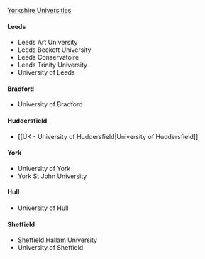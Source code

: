 [Yorkshire Universities](https://yorkshireuniversities.ac.uk/)

#### Leeds
- Leeds Art University
- Leeds Beckett University
- Leeds Conservatoire
- Leeds Trinity University
- University of Leeds

#### Bradford
- University of Bradford

#### Huddersfield
- [[UK - University of Huddersfield|University of Huddersfield]]

#### York
- University of York
- York St John University

#### Hull
- University of Hull

#### Sheffield
- Sheffield Hallam University
- University of Sheffield